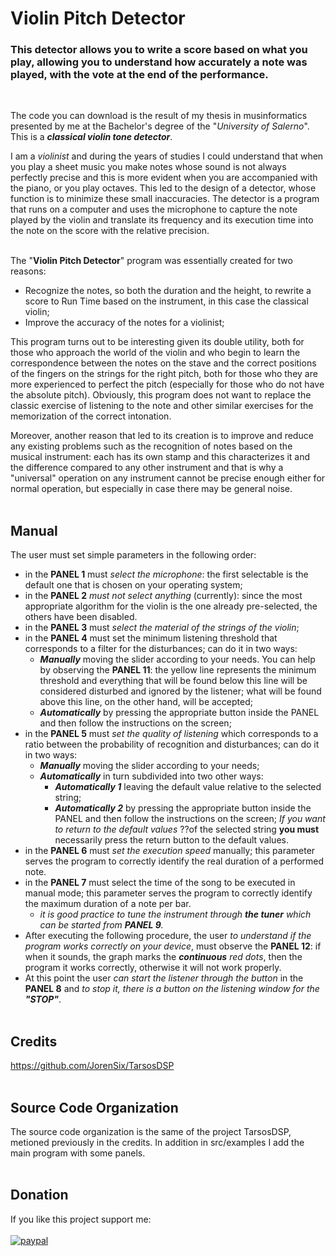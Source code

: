 # Violin Pitch Detector

### This detector allows you to write a score based on what you play, allowing you to understand how accurately a note was played, with the vote at the end of the performance.
<br/>

The code you can download is the result of my thesis in musinformatics presented by me at the Bachelor's degree of the "_University of Salerno_". This is a **_classical violin tone detector_**.

I am a _violinist_ and during the years of studies I could understand that when you play a sheet music you make notes whose sound is not always perfectly precise and this is more evident when you are accompanied with the piano, or you play octaves.
This led to the design of a detector, whose function is to minimize these small inaccuracies.
The detector is a program that runs on a computer and uses the microphone to capture the note played by the violin and translate its frequency and its execution time into the note on the score with the relative precision.
<br/><br/>

The "**Violin Pitch Detector**" program was essentially created for two reasons: 
- Recognize the notes, so both the duration and the height, to rewrite a score to Run Time based on the instrument, in this case the classical violin; 
- Improve the accuracy of the notes for a violinist;

This program turns out to be interesting given its double utility, both for those who approach the world of the violin and who begin to learn the correspondence between the notes on the stave and the correct positions of the fingers on the strings for the right pitch, both for those who they are more experienced to perfect the pitch (especially for those who do not have the absolute pitch). Obviously, this program does not want to replace the classic exercise of listening to the note and other similar exercises for the memorization of the correct intonation.

Moreover, another reason that led to its creation is to improve and reduce any existing problems such as the recognition of notes based on the musical instrument: each has its own stamp and this characterizes it and the difference compared to any other instrument and that is why a "universal" operation on any instrument cannot be precise enough either for normal operation, but especially in case there may be general noise.
<br/><br/>

## Manual
The user must set simple parameters in the following order:

- in the **PANEL 1** must _select the microphone_: the first selectable is the default one that is chosen on your operating system;
- in the **PANEL 2** _must not select anything_ (currently): since the most appropriate algorithm for the violin is the one already pre-selected, the others have been disabled.
- in the **PANEL 3** must _select the material of the strings of the violin_;
- in the **PANEL 4** must set the minimum listening threshold that corresponds to a filter for the disturbances; can do it in two ways:
  - **_Manually_** moving the slider according to your needs. You can help by observing the **PANEL 11**: the yellow line represents the minimum threshold and everything that will be found below this line will be considered disturbed and ignored by the listener; what will be found above this line, on the other hand, will be accepted;
  - **_Automatically_** by pressing the appropriate button inside the PANEL and then follow the instructions on the screen;
- in the **PANEL 5** must _set the quality of listening_ which corresponds to a ratio between the probability of recognition and disturbances; can do it in two ways:
  - **_Manually_** moving the slider according to your needs;
  - **_Automatically_** in turn subdivided into two other ways:
    - **_Automatically 1_** leaving the default value relative to the selected string;
    - **_Automatically 2_** by pressing the appropriate button inside the PANEL and then follow the instructions on the screen;
_If you want to return to the default values_ ??of the selected string **you must** necessarily press the return button to the default values.
- in the **PANEL 6** must _set the execution speed_ manually; this parameter serves the program to correctly identify the real duration of a performed note.
- in the **PANEL 7** must select the time of the song to be executed in manual mode; this parameter serves the program to correctly identify the maximum duration of a note per bar.
  - _it is good practice to tune the instrument through **the tuner** which can be started from **PANEL 9**._
- After executing the following procedure, the user _to understand if the program works correctly on your device_, must observe the **PANEL 12**: if when it sounds, the graph marks the _**continuous** red dots_, then the program it works correctly, otherwise it will not work properly.
- At this point the user _can start the listener through the button_ in the **PANEL 8** and _to stop it, there is a button on the listening window for the **"STOP"**_.
<br/><br/>

## Credits
https://github.com/JorenSix/TarsosDSP
<br/><br/>

## Source Code Organization
The source code organization is the same of the project TarsosDSP, metioned previously in the credits. 
In addition in src/examples I add the main program with some panels.
<br/><br/>

## Donation
If you like this project support me: <br/><br/>
[![paypal](https://www.paypalobjects.com/en_US/i/btn/btn_donateCC_LG.gif)](https://www.paypal.me/ClaudioAmato1)